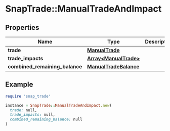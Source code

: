 # SnapTrade::ManualTradeAndImpact

## Properties

| Name | Type | Description | Notes |
| ---- | ---- | ----------- | ----- |
| **trade** | [**ManualTrade**](ManualTrade.md) |  | [optional] |
| **trade_impacts** | [**Array&lt;ManualTrade&gt;**](ManualTrade.md) |  | [optional] |
| **combined_remaining_balance** | [**ManualTradeBalance**](ManualTradeBalance.md) |  | [optional] |

## Example

```ruby
require 'snap_trade'

instance = SnapTrade::ManualTradeAndImpact.new(
  trade: null,
  trade_impacts: null,
  combined_remaining_balance: null
)
```

